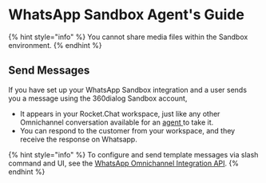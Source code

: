 # WhatsApp Sandbox Agent's Guide

{% hint style="info" %}
You cannot share media files within the Sandbox environment.
{% endhint %}

## Send Messages

If you have set up your WhatsApp Sandbox integration and a user sends you a message using the 360dialog Sandbox account,&#x20;

* It appears in your Rocket.Chat workspace, just like any other Omnichannel conversation available for an [agent ](../../../../../use-rocket.chat/omnichannel/agents.md)to take it.
* You can respond to the customer from your workspace, and they receive the response on Whatsapp.&#x20;

{% hint style="info" %}
To configure and send template messages via slash command and UI, see the [WhatsApp Omnichannel Integration API](https://developer.rocket.chat/reference/api/rest-api/endpoints/apps-endpoints/whatsapp-endpoints/whatsapp-omnichannel-integration-api#2.-via-slash-command-and-ui).
{% endhint %}
